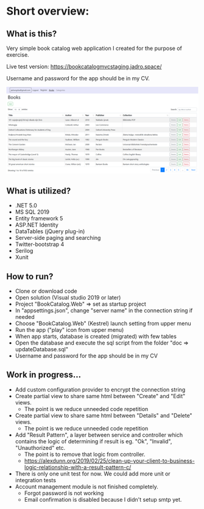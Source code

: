 Short overview:
===============




What is this?
-------------

Very simple book catalog web application I created for the purpose of exercise. 

Live test version: https://bookcatalogmvcstaging.jadro.space/

Username and password for the app should be in my CV.



![screenshot](doc/booksScreen.png "app screenshot")




What is utilized?
-------------------

* .NET 5.0
* MS SQL 2019
* Entity framework 5
* ASP.NET Identity
* DataTables (jQuery plug-in)
* Server-side paging and searching
* Twitter-bootstrap 4
* Serilog
*	Xunit



How to run?
-----------

*	Clone or download code
*	Open solution (Visual studio 2019 or later)
*	Project "BookCatalog.Web" => set as startup project
*	In "appsettings.json", change "server name"  in the connection string if needed
*	Choose "BookCatalog.Web" (Kestrel) launch setting from upper menu
*	Run the app ("play" icon from upper menu)
*	When app starts, database is created (migrated) with few tables
*	Open the database and execute the sql script from the folder "doc => updateDatabase.sql"
*	Username and password for the app should be in my CV



## Work in progress...

- Add custom configuration provider to encrypt  the connection string
- Create partial view to share same html between "Create" and "Edit" views.
  - The point is we reduce unneeded code repetition
- Create partial view to share same html between "Details" and "Delete" views.
  - The point is we reduce unneeded code repetition
- Add "Result Pattern", a layer between service and controller which contains the logic of determining if result is eg. "Ok", "Invalid", "Unauthorized" etc. 
  - The point is to remove that logic from controller.
  - https://alexdunn.org/2019/02/25/clean-up-your-client-to-business-logic-relationship-with-a-result-pattern-c/
- There is only one unit test for now. We could add more unit or integration tests
- Account management module is not finished completely. 
  - Forgot password is not working
  - Email confirmation is disabled because I didn't setup smtp yet.
